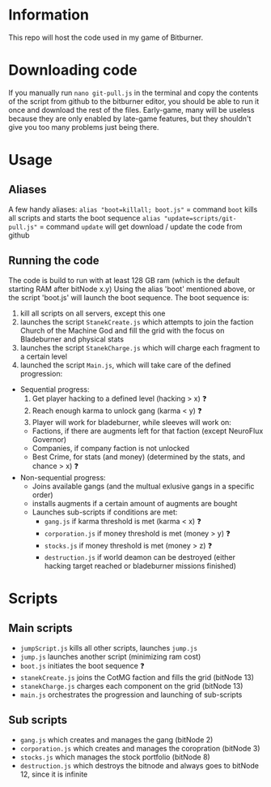 # Information
This repo will host the code used in my game of Bitburner.

# Downloading code
If you manually run `nano git-pull.js` in the terminal and copy the contents of the script from github to the bitburner editor, you should be able to run it once and download the rest of the files. 
Early-game, many will be useless because they are only enabled by late-game features, but they shouldn't give you too many problems just being there.

# Usage
## Aliases
A few handy aliases:
`alias "boot=killall; boot.js"` = command `boot` kills all scripts and starts the boot sequence
`alias "update=scripts/git-pull.js"` = command `update` will get download / update the code from github


## Running the code
The code is build to run with at least 128 GB ram (which is the default starting RAM after bitNode x.y)
Using the alias 'boot' mentioned above, or the script 'boot.js' will launch the boot sequence.
The boot sequence is:
1. kill all scripts on all servers, except this one
2. launches the script `StanekCreate.js` which attempts to join the faction Church of the Machine God and fill the grid with the focus on Bladeburner and physical stats
3. launches the script `StanekCharge.js` which will charge each fragment to a certain level
4. launched the script `Main.js`, which will take care of the defined progression:
  * Sequential progress:
    1. Get player hacking to a defined level (hacking > x) :question:
    2. Reach enough karma to unlock gang (karma < y) :question:
    3. Player will work for bladeburner, while sleeves will work on:
      * Factions, if there are augments left for that faction (except NeuroFlux Governor)
      * Companies, if company faction is not unlocked
      * Best Crime, for stats (and money) (determined by the stats, and chance > x) :question:
  * Non-sequential progress:
    * Joins available gangs (and the multual exlusive gangs in a specific order)
    * installs augments if a certain amount of augments are bought
    * Launches sub-scripts if conditions are met:
      * `gang.js` if karma threshold is met (karma < x) :question:
      * `corporation.js` if money threshold is met (money > y) :question:
      * `stocks.js` if money threshold is met (money > z) :question:
      * `destruction.js` if world deamon can be destroyed (either hacking target reached or bladeburner missions finished)

# Scripts
## Main scripts
* `jumpScript.js` kills all other scripts, launches `jump.js`
* `jump.js` launches another script (minimizing ram cost)
* `boot.js` initiates the boot sequence :question:
* `stanekCreate.js` joins the CotMG faction and fills the grid (bitNode 13)
* `stanekCharge.js` charges each component on the grid (bitNode 13)
* `main.js` orchestrates the progression and launching of sub-scripts
  
## Sub scripts
* `gang.js` which creates and manages the gang (bitNode 2)
* `corporation.js` which creates and manages the coropration (bitNode 3)
* `stocks.js` which manages the stock portfolio (bitNode 8)
* `destruction.js` which destroys the bitnode and always goes to bitNode 12, since it is infinite
